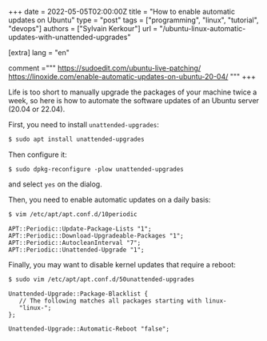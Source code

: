 +++
date = 2022-05-05T02:00:00Z
title = "How to enable automatic updates on Ubuntu"
type = "post"
tags = ["programming", "linux", "tutorial", "devops"]
authors = ["Sylvain Kerkour"]
url = "/ubuntu-linux-automatic-updates-with-unattended-upgrades"

[extra]
lang = "en"

comment ="""
https://sudoedit.com/ubuntu-live-patching/
https://linoxide.com/enable-automatic-updates-on-ubuntu-20-04/
"""
+++

Life is too short to manually upgrade the packages of your machine twice a week, so here is how to automate the software updates of an Ubuntu server (20.04 or 22.04).

First, you need to install `unattended-upgrades`:

```bash
$ sudo apt install unattended-upgrades
```

Then configure it:
```
$ sudo dpkg-reconfigure -plow unattended-upgrades
```

and select `yes` on the dialog.

Then, you need to enable automatic updates on a daily basis:
```bash
$ vim /etc/apt/apt.conf.d/10periodic
```

```
APT::Periodic::Update-Package-Lists "1";
APT::Periodic::Download-Upgradeable-Packages "1";
APT::Periodic::AutocleanInterval "7";
APT::Periodic::Unattended-Upgrade "1";
```


Finally, you may want to disable kernel updates that require a reboot:

```bash
$ sudo vim /etc/apt/apt.conf.d/50unattended-upgrades
```
```
Unattended-Upgrade::Package-Blacklist {
   // The following matches all packages starting with linux-
   "linux-";
};

Unattended-Upgrade::Automatic-Reboot "false";
```
